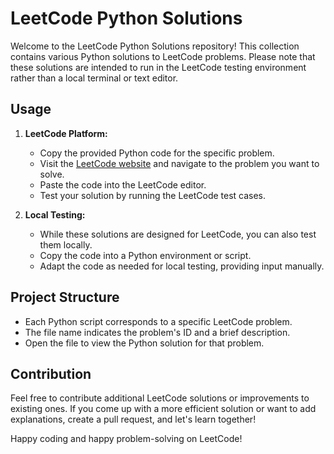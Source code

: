 # LeetCode Python Solutions

Welcome to the LeetCode Python Solutions repository! This collection contains various Python solutions to LeetCode problems. Please note that these solutions are intended to run in the LeetCode testing environment rather than a local terminal or text editor.

## Usage

1. **LeetCode Platform:**
   - Copy the provided Python code for the specific problem.
   - Visit the [LeetCode website](https://leetcode.com/) and navigate to the problem you want to solve.
   - Paste the code into the LeetCode editor.
   - Test your solution by running the LeetCode test cases.

2. **Local Testing:**
   - While these solutions are designed for LeetCode, you can also test them locally.
   - Copy the code into a Python environment or script.
   - Adapt the code as needed for local testing, providing input manually.

## Project Structure

- Each Python script corresponds to a specific LeetCode problem.
- The file name indicates the problem's ID and a brief description.
- Open the file to view the Python solution for that problem.

## Contribution

Feel free to contribute additional LeetCode solutions or improvements to existing ones. If you come up with a more efficient solution or want to add explanations, create a pull request, and let's learn together!

Happy coding and happy problem-solving on LeetCode!